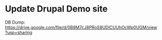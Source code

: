 # Update Drupal Demo site

DB Dump: https://drive.google.com/file/d/0B8M7cJ8PRoS8UDlCUUhOcWp0UGM/view?usp=sharing
